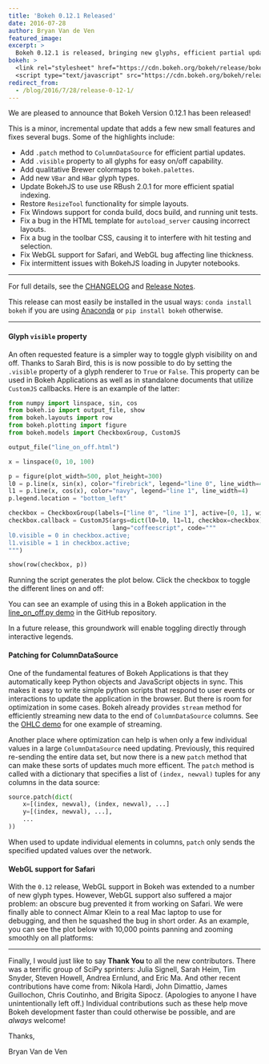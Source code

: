 ```yaml
---
title: 'Bokeh 0.12.1 Released'
date: 2016-07-28
author: Bryan Van de Ven
featured_image:
excerpt: >
  Bokeh 0.12.1 is released, bringing new glyphs, efficient partial updates for data sources, a simple way to toggle glyphs on and off, and several bugfixes.
bokeh: >
  <link rel="stylesheet" href="https://cdn.bokeh.org/bokeh/release/bokeh-0.12.1.min.css">
  <script type="text/javascript" src="https://cdn.bokeh.org/bokeh/release/bokeh-0.12.1.min.js" defer></script>
redirect_from:
  - /blog/2016/7/28/release-0-12-1/
---
```


We are pleased to announce that Bokeh Version 0.12.1 has been released!

This is a minor, incremental update that adds a few new small features and
fixes several bugs. Some of the highlights include:

* Add `.patch` method to `ColumnDataSource` for efficient partial updates.
* Add `.visible` property to all glyphs for easy on/off capability.
* Add qualitative Brewer colormaps to `bokeh.palettes`.
* Add new `VBar` and ``HBar`` glyph types.
* Update BokehJS to use use RBush 2.0.1 for more efficient spatial indexing.
* Restore `ResizeTool` functionality for simple layouts.
* Fix Windows support for conda build, docs build, and running unit tests.
* Fix a bug in the HTML template for `autoload_server` causing incorrect layouts.
* Fix a bug in the toolbar CSS, causing it to interfere with hit testing and selection.
* Fix WebGL support for Safari, and WebGL bug affecting line thickness.
* Fix intermittent issues with BokehJS loading in Jupyter notebooks.

-----

<style>
  .bk-root {
    height: unset !important;
  }
</style>

For full details, see the [CHANGELOG](https://github.com/bokeh/bokeh/blob/0.12.1/CHANGELOG)
and [Release Notes](https://bokeh.pydata.org/en/latest/docs/releases/0.12.1.html).

This release can most easily be installed in the usual ways:
`conda install bokeh` if you are using [Anaconda](https://www.anaconda.com/downloads)
or `pip install bokeh` otherwise.

-----

#### Glyph ``visible`` property

An often requested feature is a simpler way to toggle glyph visibility on and
off. Thanks to Sarah Bird, this is is now possible to do by setting the
`.visible` property of a glyph renderer to `True` or `False`. This
property can be used in Bokeh Applications as well as in standalone documents
that utilize `CustomJS` callbacks. Here is an example of the latter:

```python
from numpy import linspace, sin, cos
from bokeh.io import output_file, show
from bokeh.layouts import row
from bokeh.plotting import figure
from bokeh.models import CheckboxGroup, CustomJS

output_file("line_on_off.html")

x = linspace(0, 10, 100)

p = figure(plot_width=500, plot_height=300)
l0 = p.line(x, sin(x), color="firebrick", legend="line 0", line_width=4)
l1 = p.line(x, cos(x), color="navy", legend="line 1", line_width=4)
p.legend.location = "bottom_left"

checkbox = CheckboxGroup(labels=["line 0", "line 1"], active=[0, 1], width=100)
checkbox.callback = CustomJS(args=dict(l0=l0, l1=l1, checkbox=checkbox),
                             lang="coffeescript", code="""
l0.visible = 0 in checkbox.active;
l1.visible = 1 in checkbox.active;
""")

show(row(checkbox, p))
```

Running the script generates the plot below. Click the checkbox to toggle
the different lines on and off:

<div class="bk-root">
<center>
  <script
      src="/js/release-0-12-1/on_off.js" defer
      id="c0de583f-da1b-4c14-ba8e-9394360fa861"
      data-bokeh-model-id="e0726c48-cc3d-4119-a534-d8b7575b9101"
      data-bokeh-doc-id="37ef83f8-2be4-42d5-9836-4b749a73af07"
  ></script>
</center>
</div>

You can see an example of using this in a Bokeh application in the
[line_on_off.py demo](https://github.com/bokeh/bokeh/blob/0.12.1/examples/app/line_on_off.py)
in the GitHub repository.

In a future release, this groundwork will enable toggling directly through
interactive legends.

#### Patching for ColumnDataSource

One of the fundamental features of Bokeh Applications is that they
automatically keep Python objects and JavaScript objects in sync. This makes
it easy to write simple python scripts that respond to user events or
interactions to update the application in the browser. But there is room for
optimization in some cases. Bokeh already provides `stream` method for
efficiently streaming new data to the end of `ColumnDataSource` columns.
See the [OHLC demo](https://github.com/bokeh/bokeh/tree/0.12.1/examples/app/ohlc)
for one example of streaming.

Another place where optimization can help is when only a few  individual values
in a large `ColumnDataSource` need updating. Previously, this required
re-sending the entire data set, but now there is a new `patch` method that
can make these sorts of updates much more efficent. The `patch` method is
called with a dictionary that specifies a list of `(index, newval)` tuples
for any columns in the data source:

```python
source.patch(dict(
    x=[(index, newval), (index, newval), ...]
    y=[(index, newval), ...],
    ...
))
```

When used to update individual elements in columns, ``patch`` only sends the
specified updated values over the network.


#### WebGL support for Safari

With the `0.12` release, WebGL support in Bokeh was extended to a number of
new glyph types. However, WebGL support also suffered a major problem: an
obscure bug prevented it from working on Safari. We were finally able to
connect Almar Klein to a real Mac laptop to use for debugging, and then he
squashed the bug in short order. As an example, you can see the plot below
with 10,000 points panning and zooming smoothly on all platforms:

<div class="bk-root">
<center>
  <script
      src="/js/release-0-12-1/webgl.js" defer
      id="e469eaf5-9a34-4297-9544-9f88adbdb27a"
      data-bokeh-model-id="85f9da2c-176e-4a6a-9cce-36e1cb0c1692"
      data-bokeh-doc-id="7bf066ff-f61c-4888-8dd2-5c61e54da4e9"
  ></script>
</center>
</div>

-----

Finally, I would just like to say **Thank You** to all the new contributors.
There was a terrific group of SciPy sprinters: Julia Signell, Sarah Heim,
Tim Snyder, Steven Howell, Andrea Ernlund, and Eric Ma. And other recent
contributions have come from: Nikola Hardi, John Dimattio, James Guillochon,
Chris Coutinho, and Brigita Sipocz. (Apologies to anyone I have unintentionally
left off.) Individual contributions such as these help move Bokeh development
faster than could otherwise be possible, and are *always* welcome!

Thanks,

Bryan Van de Ven
